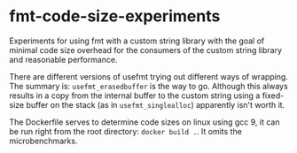 # fmt-code-size-experiments
Experiments for using fmt with a custom string library with the goal of minimal code size overhead for the consumers of the custom string library and reasonable performance.

There are different versions of usefmt trying out different ways of wrapping. The summary is: `usefmt_erasedbuffer` is the way to go. Although this always results in a copy from the internal buffer to the custom string using a fixed-size buffer on the stack (as in `usefmt_singlealloc`) apparently isn't worth it.

The Dockerfile serves to determine code sizes on linux using gcc 9, it can be run right from the root directory: ```docker build .```. It omits the microbenchmarks.
